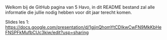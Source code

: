 Welkom bij de GitHub pagina van 5 Havo, in dit README bestand zal alle informatie die jullie nodig hebben voor dit jaar terecht komen.


Slides les 1: https://docs.google.com/presentation/d/1gjjnQhomYtCDIkwCwFN9MkKbHeFNSPFkMufbCUc3kiw/edit?usp=sharing
